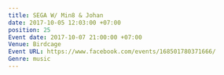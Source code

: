 ```yaml
---
title: SEGA W/ Min8 & Johan
date: 2017-10-05 12:03:00 +07:00
position: 25
Event date: 2017-10-07 21:00:00 +07:00
Venue: Birdcage
Event URL: https://www.facebook.com/events/168501780371666/
Genre: music
---
```


